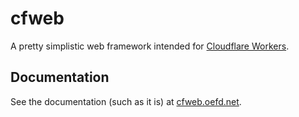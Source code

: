 # cfweb

A pretty simplistic web framework intended for [Cloudflare Workers](https://workers.cloudflare.com/).

## Documentation

See the documentation (such as it is) at [cfweb.oefd.net](https://cfweb.oefd.net/).
